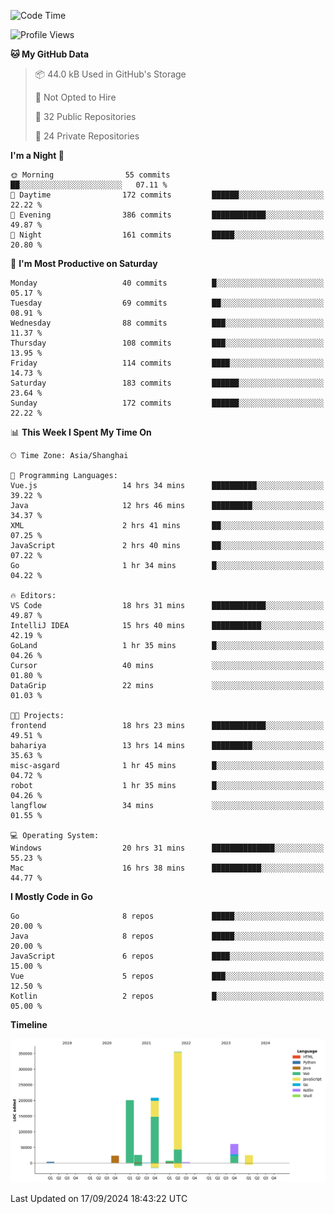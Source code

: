 <!--START_SECTION:waka-->
![Code Time](http://img.shields.io/badge/Code%20Time-2%2C712%20hrs%201%20min-blue)

![Profile Views](http://img.shields.io/badge/Profile%20Views-0-blue)

**🐱 My GitHub Data** 

> 📦 44.0 kB Used in GitHub's Storage 
 > 
> 🚫 Not Opted to Hire
 > 
> 📜 32 Public Repositories 
 > 
> 🔑 24 Private Repositories 
 > 
**I'm a Night 🦉** 

```text
🌞 Morning                55 commits          ██░░░░░░░░░░░░░░░░░░░░░░░   07.11 % 
🌆 Daytime                172 commits         ██████░░░░░░░░░░░░░░░░░░░   22.22 % 
🌃 Evening                386 commits         ████████████░░░░░░░░░░░░░   49.87 % 
🌙 Night                  161 commits         █████░░░░░░░░░░░░░░░░░░░░   20.80 % 
```
📅 **I'm Most Productive on Saturday** 

```text
Monday                   40 commits          █░░░░░░░░░░░░░░░░░░░░░░░░   05.17 % 
Tuesday                  69 commits          ██░░░░░░░░░░░░░░░░░░░░░░░   08.91 % 
Wednesday                88 commits          ███░░░░░░░░░░░░░░░░░░░░░░   11.37 % 
Thursday                 108 commits         ███░░░░░░░░░░░░░░░░░░░░░░   13.95 % 
Friday                   114 commits         ████░░░░░░░░░░░░░░░░░░░░░   14.73 % 
Saturday                 183 commits         ██████░░░░░░░░░░░░░░░░░░░   23.64 % 
Sunday                   172 commits         ██████░░░░░░░░░░░░░░░░░░░   22.22 % 
```


📊 **This Week I Spent My Time On** 

```text
🕑︎ Time Zone: Asia/Shanghai

💬 Programming Languages: 
Vue.js                   14 hrs 34 mins      ██████████░░░░░░░░░░░░░░░   39.22 % 
Java                     12 hrs 46 mins      █████████░░░░░░░░░░░░░░░░   34.37 % 
XML                      2 hrs 41 mins       ██░░░░░░░░░░░░░░░░░░░░░░░   07.25 % 
JavaScript               2 hrs 40 mins       ██░░░░░░░░░░░░░░░░░░░░░░░   07.22 % 
Go                       1 hr 34 mins        █░░░░░░░░░░░░░░░░░░░░░░░░   04.22 % 

🔥 Editors: 
VS Code                  18 hrs 31 mins      ████████████░░░░░░░░░░░░░   49.87 % 
IntelliJ IDEA            15 hrs 40 mins      ███████████░░░░░░░░░░░░░░   42.19 % 
GoLand                   1 hr 35 mins        █░░░░░░░░░░░░░░░░░░░░░░░░   04.26 % 
Cursor                   40 mins             ░░░░░░░░░░░░░░░░░░░░░░░░░   01.80 % 
DataGrip                 22 mins             ░░░░░░░░░░░░░░░░░░░░░░░░░   01.03 % 

🐱‍💻 Projects: 
frontend                 18 hrs 23 mins      ████████████░░░░░░░░░░░░░   49.51 % 
bahariya                 13 hrs 14 mins      █████████░░░░░░░░░░░░░░░░   35.63 % 
misc-asgard              1 hr 45 mins        █░░░░░░░░░░░░░░░░░░░░░░░░   04.72 % 
robot                    1 hr 35 mins        █░░░░░░░░░░░░░░░░░░░░░░░░   04.26 % 
langflow                 34 mins             ░░░░░░░░░░░░░░░░░░░░░░░░░   01.55 % 

💻 Operating System: 
Windows                  20 hrs 31 mins      ██████████████░░░░░░░░░░░   55.23 % 
Mac                      16 hrs 38 mins      ███████████░░░░░░░░░░░░░░   44.77 % 
```

**I Mostly Code in Go** 

```text
Go                       8 repos             █████░░░░░░░░░░░░░░░░░░░░   20.00 % 
Java                     8 repos             █████░░░░░░░░░░░░░░░░░░░░   20.00 % 
JavaScript               6 repos             ████░░░░░░░░░░░░░░░░░░░░░   15.00 % 
Vue                      5 repos             ███░░░░░░░░░░░░░░░░░░░░░░   12.50 % 
Kotlin                   2 repos             █░░░░░░░░░░░░░░░░░░░░░░░░   05.00 % 
```



**Timeline**

![Lines of Code chart](https://raw.githubusercontent.com/youtiaoguagua/youtiaoguagua/master/assets/bar_graph.png)


 Last Updated on 17/09/2024 18:43:22 UTC
<!--END_SECTION:waka-->